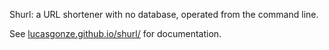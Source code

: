 Shurl: a URL shortener with no database, operated from the command line.

See <a href="http://lucasgonze.github.io/shurl/">lucasgonze.github.io/shurl/</a> for documentation.


